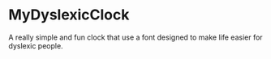 # MyDyslexicClock
A really simple and fun clock that use a font designed to make life easier for dyslexic people.
